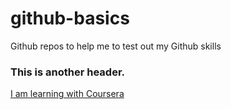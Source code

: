 # github-basics
Github repos to help me to test out my Github skills

### This is another header.

[I am learning with Coursera](https://www.coursera.org/)
